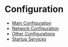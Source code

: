 # Configuration

* [Main Configuration](generic.md)
* [Network Configuration](network.md)
* [Other Configurations](other.md)
* [Startup Services](startup.md)
